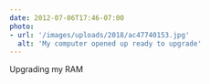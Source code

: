 ```yaml
---
date: 2012-07-06T17:46-07:00
photo:
- url: '/images/uploads/2018/ac47740153.jpg'
  alt: 'My computer opened up ready to upgrade'
---
```

Upgrading my RAM
